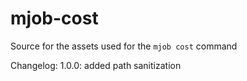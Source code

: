 mjob-cost
=========

Source for the assets used for the `mjob cost` command

Changelog:
1.0.0: added path sanitization
